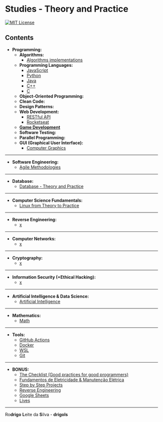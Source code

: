 # Studies - Theory and Practice

[![MIT License](https://img.shields.io/badge/license-MIT-007EC7.svg?style=flat-square)](LICENSE.md)

## Contents

 - **Programming:**
   - **Algorithms:**
     - [Algorithms implementations](modules/algorithms-implementations)
   - **Programming Languages:**
     - [JavaScript](modules/javascript-codes)
     - [Python](modules/python-codes)
     - [Java](modules/java-codes)
     - [C++](modules/cpp-codes)
     - [C](modules/c-codes)
   - **Object-Oriented Programming:**
   - **Clean Code:**
   - **Design Patterns:**
   - **Web Development:**
     - [RESTful API](modules/restful-api)
     - [Rocketseat](modules/rocketseat-samples)
   - [**Game Development**](modules/game-dev)
   - **Software Testing:**
   - **Parallel Programming:**
   - **GUI (Graphical User Interface):**
     - [Computer Graphics](modules/computer-graphics)

---

 - **Software Engineering:**
   - [Agile Methodologies](modules/agile-methodologies)

---

 - **Database:**
   - [Database - Theory and Practice](modules/database-theory-and-practice)

---

 - **Computer Science Fundamentals:**
   - [Linux from Theory to Practice](modules/linux-from-theory-to-practice)

---

 - **Reverse Engineering:**
   - [x](#)

---

 - **Computer Networks:**
   - [x](#)

---

 - **Cryptography:**
   - [x](#)

---

 - **Information Security (+Ethical Hacking):**
   - [x](#)

---

 - **Artificial Intelligence & Data Science:**
   - [Artificial Intelligence](modules/ai-codes)

---

 - **Mathematics:**
   - [Math](modules/math-codes)

---

 - **Tools:**
   - [GitHub Actions](modules/github-actions/)
   - [Docker](modules/docker)
   - [WSL](modules/wsl)
   - [Git](modules/git-docs)

---

 - **BONUS:**
   - [The Checklist (Good practices for good programmers)](modules/the-checklist)
   - [Fundamentos de Eletricidade & Manutenção Elétrica](modules/electrician)
   - [Step by Step Projects](modules/step-by-step-projects)
   - [Reverse Engineering](modules/reverse-engineering)
   - [Google Sheets](modules/google-sheets)
   - [Lives](modules/lives)

---

Ro**drigo** **L**eite da **S**ilva - **drigols**
